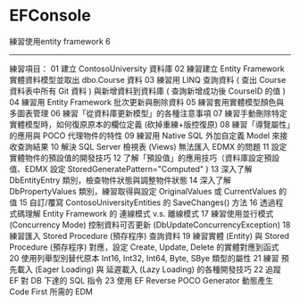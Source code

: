 # EFConsole
練習使用entity framework 6

---

練習項目：
01 建立 ContosoUniversity 資料庫
02 練習建立 Entity Framework 實體資料模型並取出 dbo.Course 資料
03 練習用 LINQ 查詢資料 ( 查出 Course 資料表中所有 Git 資料 ) 與新增資料到資料庫 ( 查詢新增成功後 CourseID 的值 )
04 練習用 Entity Framework 批次更新與刪除資料
05 練習套用實體模型顏色與多圖表管理
06 練習「從資料庫更新模型」的各種注意事項
07 練習手動刪除特定實體模型時，如何復原原本的欄位定義 (砍掉重練+版控復原)
08 練習「導覽屬性」的應用與 POCO 代理物件的特性
09 練習用 Native SQL 外加自定義 Model 來接收查詢結果
10 解決 SQL Server 檢視表 (Views) 無法匯入 EDMX 的問題
11 設定實體物件的預設值的開發技巧
12 了解「預設值」的應用技巧（資料庫設定預設值、EDMX 設定 StoredGeneratePattern="Computed" )
13 深入了解 DbEntityEntry<T> 類別，檢查物件狀態與調整物件狀態
14 深入了解 DbPropertyValues 類別，練習取得與設定 OriginalValues 或 CurrentValues 的值
15 自訂/覆寫 ContosoUniversityEntities 的 SaveChanges() 方法
16 透過程式碼理解 Entity Framework 的 連線模式 v.s. 離線模式
17 練習使用並行模式 (Concurrency Mode) 控制資料可否更新 (DbUpdateConcurrencyException)
18 練習匯入 Stored Procedure (預存程序) 查詢資料
19 練習實體 (Entity) 與 Stored Procedure (預存程序) 對應，設定 Create, Update, Delete 的實體對應到函式
20 使用列舉型別替代原本 Int16, Int32, Int64, Byte, SBye 類型的屬性
21 練習 預先載入 (Eager Loading) 與 延遲載入 (Lazy Loading) 的各種開發技巧
22 追蹤 EF 對 DB 下達的 SQL 指令
23 使用 EF Reverse POCO Generator 動態產生 Code First 所需的 EDM 
